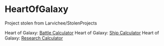 # HeartOfGalaxy
Project stolen from Larvichee/StolenProjects

Heart of Galaxy:
<a href="https://godlloyd.github.io/HeartOfGalaxy/HoG/Battlecalc.html">Battle Calculator</a>
Heart of Galaxy:
<a href="https://godlloyd.github.io/HeartOfGalaxy/HoG/Shipcalc.html">Ship Calculator</a>
Heart of Galaxy:
<a href="https://godlloyd.github.io/HeartOfGalaxy/HoG/Researchcalc.html">Research Calculator</a>
